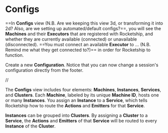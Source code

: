 # Configs

==In **Configs** view (N.B. Are we keeping this view 3d, or transforming it into 2d? Also, are we setting up automated/default configs?==, you will see the **Machines** and their **Executors** that are registered with Rocketship, and whether they are currently available (connected) or unavailable (disconnected). ==You must connect an available **Executor** to ...  (N.B. Remind me what they get connected to?)== in order for Rocketship to function.

Create a new **Configuration**. Notice that you can now change a session's configuration directly from the footer.

//

The **Configs** view includes four elements: **Machines**, **Instances**, **Services**, and **Clusters**. Each **Machine**, labeled by its unique **Machine ID**, hosts one or many **Instances**. You assign an **Instance** to a **Service**, which tells Rocketship how to route the **Actions** and **Emitters** for that **Service**.

**Instances** can be grouped into **Clusters**. By assigning a **Cluster** to a **Service**, the **Actions** and **Emitters** of that **Service** will be routed to every **Instance** of the **Cluster**. 